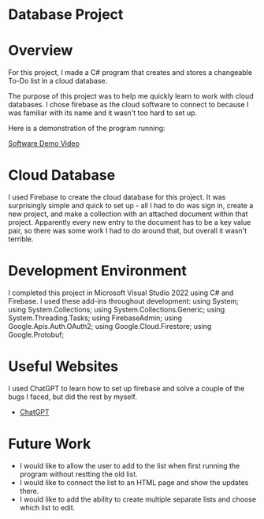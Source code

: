 # Database Project

# Overview

For this project, I made a C# program that creates and stores a changeable To-Do list in a cloud database.

The purpose of this project was to help me quickly learn to work with cloud databases.  I chose firebase as the cloud software to connect to because I was familiar with its name and it wasn't too hard to set up.

Here is a demonstration of the program running:

[Software Demo Video]((https://youtu.be/8vU5_49Xyh0))

# Cloud Database

I used Firebase to create the cloud database for this project.  It was surprisingly simple and quick to set up - all I had to do was sign in, create a new project, and make a collection with an attached document within that project.  Apparently every new entry to the document has to be a key value pair, so there was some work I had to do around that, but overall it wasn't terrible.

# Development Environment

I completed this project in Microsoft Visual Studio 2022 using C# and Firebase.  I used these add-ins throughout development:
using System;
using System.Collections;
using System.Collections.Generic;
using System.Threading.Tasks;
using FirebaseAdmin;
using Google.Apis.Auth.OAuth2;
using Google.Cloud.Firestore;
using Google.Protobuf;

# Useful Websites

I used ChatGPT to learn how to set up firebase and solve a couple of the bugs I faced, but did the rest by myself.

- [ChatGPT](https://chat.openai.com/chat)

# Future Work

- I would like to allow the user to add to the list when first running the program without restting the old list.
- I would like to connect the list to an HTML page and show the updates there.
- I would like to add the ability to create multiple separate lists and choose which list to edit.
